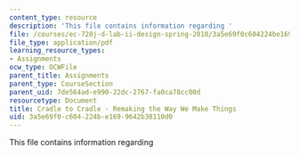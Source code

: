 ```yaml
---
content_type: resource
description: 'This file contains information regarding '
file: /courses/ec-720j-d-lab-ii-design-spring-2010/3a5e69f0c604224be1699642b38110d0_MITEC_720JS10_hw16_cradle.pdf
file_type: application/pdf
learning_resource_types:
- Assignments
ocw_type: OCWFile
parent_title: Assignments
parent_type: CourseSection
parent_uid: 7de564ad-e990-22dc-2767-fa0ca78cc00d
resourcetype: Document
title: Cradle to Cradle - Remaking the Way We Make Things
uid: 3a5e69f0-c604-224b-e169-9642b38110d0
---
```

This file contains information regarding 

